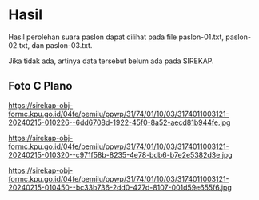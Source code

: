 # Hasil

Hasil perolehan suara paslon dapat dilihat pada file paslon-01.txt, paslon-02.txt, dan paslon-03.txt.

Jika tidak ada, artinya data tersebut belum ada pada SIREKAP.

## Foto C Plano

https://sirekap-obj-formc.kpu.go.id/04fe/pemilu/ppwp/31/74/01/10/03/3174011003121-20240215-010226--6dd6708d-1922-45f0-8a52-aecd81b944fe.jpg

https://sirekap-obj-formc.kpu.go.id/04fe/pemilu/ppwp/31/74/01/10/03/3174011003121-20240215-010320--c971f58b-8235-4e78-bdb6-b7e2e5382d3e.jpg

https://sirekap-obj-formc.kpu.go.id/04fe/pemilu/ppwp/31/74/01/10/03/3174011003121-20240215-010450--bc33b736-2dd0-427d-8107-001d59e655f6.jpg
